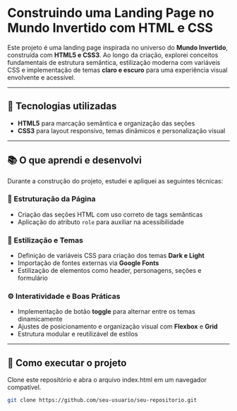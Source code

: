 #  Construindo uma Landing Page no Mundo Invertido com HTML e CSS  

Este projeto é uma landing page inspirada no universo do **Mundo Invertido**, construída com **HTML5 e CSS3**. Ao longo da criação, explorei conceitos fundamentais de estrutura semântica, estilização moderna com variáveis CSS e implementação de temas **claro e escuro** para uma experiência visual envolvente e acessível.

---

## 🚀 Tecnologias utilizadas  
- **HTML5** para marcação semântica e organização das seções  
- **CSS3** para layout responsivo, temas dinâmicos e personalização visual  

---

## 📚 O que aprendi e desenvolvi  

Durante a construção do projeto, estudei e apliquei as seguintes técnicas:

### 🧱 Estruturação da Página  
- Criação das seções HTML com uso correto de tags semânticas  
- Aplicação do atributo `role` para auxiliar na acessibilidade  

### 🎨 Estilização e Temas  
- Definição de variáveis CSS para criação dos temas **Dark e Light**  
- Importação de fontes externas via **Google Fonts**  
- Estilização de elementos como header, personagens, seções e formulário  

### ⚙️ Interatividade e Boas Práticas  
- Implementação de botão **toggle** para alternar entre os temas dinamicamente  
- Ajustes de posicionamento e organização visual com **Flexbox** e **Grid**  
- Estrutura modular e reutilizável de estilos  

---

## 📌 Como executar o projeto  
 Clone este repositório e abra o arquivo index.html em um navegador compatível.  
   ```bash
   git clone https://github.com/seu-usuario/seu-repositorio.git
